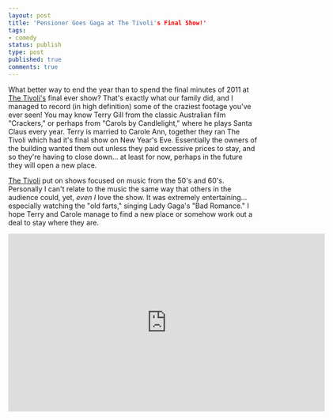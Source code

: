 ```yaml
---
layout: post
title: 'Pensioner Goes Gaga at The Tivoli's Final Show!'
tags:
- comedy
status: publish
type: post
published: true
comments: true
---
```

What better way to end the year than to spend the final minutes of 2011 at [The Tivoli's](http://www.tivolitheatre.com.au/) final ever show? That's exactly what our family did, and I managed to record (in high definition) some of the craziest footage you've ever seen! You may know Terry Gill from the classic Australian film "Crackers," or perhaps from "Carols by Candlelight," where he plays Santa Claus every year. Terry is married to Carole Ann, together they ran The Tivoli which had it's final show on New Year's Eve. Essentially the owners of the building wanted them out unless they paid excessive prices to stay, and so they're having to close down... at least for now, perhaps in the future they will open a new place.

[The Tivoli](http://www.tivolitheatre.com.au/) put on shows focused on music from the 50's and 60's. Personally I can't relate to the music the same way that others in the audience could, yet, *even I* love the show. It was extremely entertaining... especially watching the "old farts," singing Lady Gaga's "Bad Romance." I hope Terry and Carole manage to find a new place or somehow work out a deal to stay where they are.

<iframe width="640" height="360" src="http://www.youtube.com/embed/TpEezfy39_I" frameborder="0" allowfullscreen></iframe>

